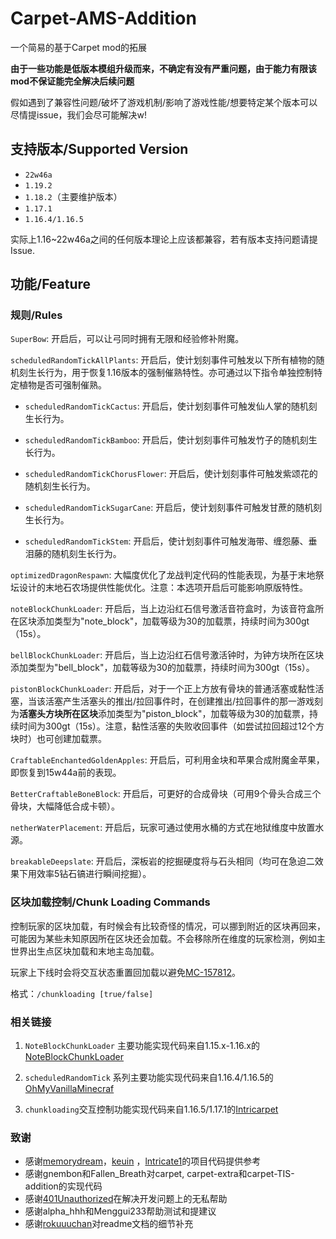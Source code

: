 # Carpet-AMS-Addition

一个简易的基于Carpet mod的拓展

**由于一些功能是低版本模组升级而来，不确定有没有严重问题，由于能力有限该mod不保证能完全解决后续问题**

假如遇到了兼容性问题/破坏了游戏机制/影响了游戏性能/想要特定某个版本可以尽情提issue，我们会尽可能解决w!

## 支持版本/Supported Version

- `22w46a`
- `1.19.2`
- `1.18.2`（主要维护版本）
- `1.17.1`
- `1.16.4/1.16.5`

实际上1.16~22w46a之间的任何版本理论上应该都兼容，若有版本支持问题请提Issue.

## 功能/Feature

### 规则/Rules

`SuperBow`: 开启后，可以让弓同时拥有无限和经验修补附魔。

`scheduledRandomTickAllPlants`: 开启后，使计划刻事件可触发以下所有植物的随机刻生长行为，用于恢复1.16版本的强制催熟特性。亦可通过以下指令单独控制特定植物是否可强制催熟。

- `scheduledRandomTickCactus`: 开启后，使计划刻事件可触发仙人掌的随机刻生长行为。

- `scheduledRandomTickBamboo`: 开启后，使计划刻事件可触发竹子的随机刻生长行为。

- `scheduledRandomTickChorusFlower`: 开启后，使计划刻事件可触发紫颂花的随机刻生长行为。

- `scheduledRandomTickSugarCane`: 开启后，使计划刻事件可触发甘蔗的随机刻生长行为。

- `scheduledRandomTickStem`: 开启后，使计划刻事件可触发海带、缠怨藤、垂泪藤的随机刻生长行为。

`optimizedDragonRespawn`: 大幅度优化了龙战判定代码的性能表现，为基于末地祭坛设计的末地石农场提供性能优化。注意：本选项开启后可能影响原版特性。

`noteBlockChunkLoader`: 开启后，当上边沿红石信号激活音符盒时，为该音符盒所在区块添加类型为"note_block"，加载等级为30的加载票，持续时间为300gt（15s）。

`bellBlockChunkLoader`: 开启后，当上边沿红石信号激活钟时，为钟方块所在区块添加类型为"bell_block"，加载等级为30的加载票，持续时间为300gt（15s）。

`pistonBlockChunkLoader`: 开启后，对于一个正上方放有骨块的普通活塞或黏性活塞，当该活塞产生活塞头的推出/拉回事件时，在创建推出/拉回事件的那一游戏刻为**活塞头方块所在区块**添加类型为"piston_block"，加载等级为30的加载票，持续时间为300gt（15s）。注意，黏性活塞的失败收回事件（如尝试拉回超过12个方块时）也可创建加载票。

`CraftableEnchantedGoldenApples`: 开启后，可利用金块和苹果合成附魔金苹果，即恢复到15w44a前的表现。

`BetterCraftableBoneBlock`: 开启后，可更好的合成骨块（可用9个骨头合成三个骨块，大幅降低合成卡顿）。

`netherWaterPlacement`: 开启后，玩家可通过使用水桶的方式在地狱维度中放置水源。

`breakableDeepslate`: 开启后，深板岩的挖掘硬度将与石头相同（均可在急迫二效果下用效率5钻石镐进行瞬间挖掘）。

### 区块加载控制/Chunk Loading Commands

控制玩家的区块加载，有时候会有比较奇怪的情况，可以挪到附近的区块再回来，可能因为某些未知原因所在区块还会加载。不会移除所在维度的玩家检测，例如主世界出生点区块加载和末地主岛加载。

玩家上下线时会将交互状态重置回加载以避免[MC-157812](https://bugs.mojang.com/browse/MC-157812)。

格式：`/chunkloading [true/false]`

### 相关链接

1. `NoteBlockChunkLoader`
   主要功能实现代码来自1.15.x-1.16.x的[NoteBlockChunkLoader](https://github.com/GC-server-CN/NoteBlockChunkLoader)

2. `scheduledRandomTick`
   系列主要功能实现代码来自1.16.4/1.16.5的[OhMyVanillaMinecraf](https://github.com/hit-mc/OhMyVanillaMinecraft)

3. `chunkloading`交互控制功能实现代码来自1.16.5/1.17.1的[Intricarpet](https://github.com/lntricate1/intricarpet)

### 致谢

- 感谢[memorydream](https://github.com/memorydream)，[keuin](https://github.com/keuin)
  ，[lntricate1](https://github.com/lntricate1)的项目代码提供参考
- 感谢gnembon和Fallen_Breath对carpet, carpet-extra和carpet-TIS-addition的实现代码
- 感谢[401Unauthorized](https://github.com/YehowahLiu)在解决开发问题上的无私帮助
- 感谢alpha_hhh和Menggui233帮助测试和提建议
- 感谢[rokuuuchan](https://github.com/nirvanaxiao6)对readme文档的细节补充
